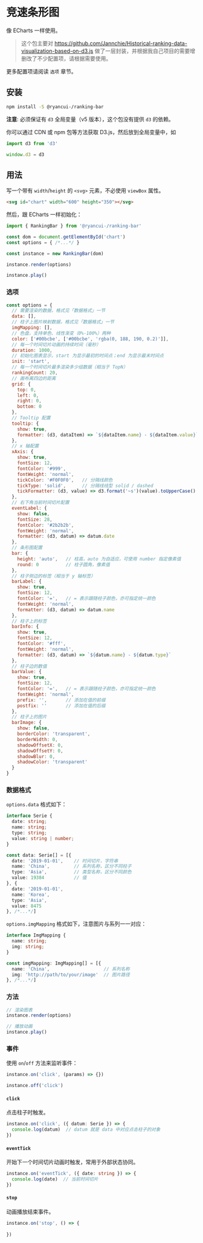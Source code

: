 # 竞速条形图

像 ECharts 一样使用。

> 这个包主要对 https://github.com/Jannchie/Historical-ranking-data-visualization-based-on-d3.js 做了一层封装，并根据我自己项目的需要增删改了不少配置项，请根据需要使用。

更多配置项请阅读 `选项` 章节。

## 安装

```bash
npm install -S @ryancui-/ranking-bar
```

**注意**: 必须保证有 `d3` 全局变量（v5 版本），这个包没有提供 `d3` 的依赖。

你可以通过 CDN 或 npm 包等方法获取 D3.js，然后放到全局变量中，如

```js
import d3 from 'd3'

window.d3 = d3
```

## 用法

写一个带有 `width`/`height` 的 `<svg>` 元素，不必使用 `viewBox` 属性。

```html
<svg id="chart" width="600" height="350"></svg>
```

然后，跟 ECharts 一样初始化：

```js
import { RankingBar } from '@ryancui-/ranking-bar'

const dom = document.getElementById('chart')
const options = { /*...*/ }

const instance = new RankingBar(dom)

instance.render(options)

instance.play()
```

### 选项

```js
const options = {
  // 需要渲染的数据，格式见「数据格式」一节
  data: [],
  // 柱子上图片映射数据，格式见「数据格式」一节  
  imgMapping: [],
  // 色盘，支持单色、线性渐变（0%-100%）两种
  color: ['#00bcbe', ['#00bcbe', 'rgba(0, 188, 190, 0.2)']],
  // 每一个时间切片动画的持续时间（毫秒）
  duration: 1000,
  // 初始化图表显示，start 为显示最初的时间点；end 为显示最末时间点
  init: 'start',
  // 每一个时间切片最多渲染多少组数据（相当于 TopN）
  rankingCount: 20,
  // 画布离四边的距离
  grid: {
    top: 0,
    left: 0,
    right: 0,
    bottom: 0
  },
  // Tooltip 配置
  tooltip: {
    show: true,
    formatter: (d3, dataItem) => `${dataItem.name} - ${dataItem.value}`
  },
  // x 轴配置
  xAxis: {
    show: true,
    fontSize: 12,
    fontColor: '#999',
    fontWeight: 'normal',
    tickColor: '#F0F0F0',   // 分隔线颜色
    tickType: 'solid',      // 分隔线线型 solid / dashed
    tickFormatter: (d3, value) => d3.format('~s')(value).toUpperCase()
  },
  // 右下角当前时间切片配置
  eventLabel: {
    show: false,
    fontSize: 28,
    fontColor: '#2b2b2b',
    fontWeight: 'normal',
    formatter: (d3, datum) => datum.date
  },
  // 条形图配置  
  bar: {
    height: 'auto',   // 柱高，auto 为自适应，可使用 number 指定像素值
    round: 0          // 柱子圆角，像素值
  },
  // 柱子侧边的标签（相当于 y 轴标签）
  barLabel: {
    show: true,
    fontSize: 12,
    fontColor: '=',   // = 表示跟随柱子颜色，亦可指定统一颜色
    fontWeight: 'normal',
    formatter: (d3, datum) => datum.name
  },
  // 柱子上的标签
  barInfo: {
    show: true,
    fontSize: 12,
    fontColor: '#fff',
    fontWeight: 'normal',
    formatter: (d3, datum) => `${datum.name} - ${datum.type}`
  },
  // 柱子边的数值
  barValue: {
    show: true,
    fontSize: 12,
    fontColor: '=',   // = 表示跟随柱子颜色，亦可指定统一颜色
    fontWeight: 'normal',
    prefix: '',       // 添加在值的前缀
    postfix: ''       // 添加在值的后缀
  },
  // 柱子上的图片
  barImage: {
    show: false,
    borderColor: 'transparent',
    borderWidth: 0,
    shadowOffsetX: 0,
    shadowOffsetY: 0,
    shadowBlur: 0,
    shadowColor: 'transparent'
  }
}
```

### 数据格式

`options.data` 格式如下：

```typescript
interface Serie {
  date: string;
  name: string;
  type: string;
  value: string | number;
}

const data: Serie[] = [{
  date: '2019-01-01',    // 时间切片，字符串
  name: 'China',         // 系列名称，区分不同柱子
  type: 'Asia',          // 类型名称，区分不同颜色 
  value: 19384           // 值
}, {
  date: '2019-01-01',
  name: 'Korea',
  type: 'Asia',
  value: 8475
}, /*...*/]
```

`options.imgMapping` 格式如下，注意图片与系列一一对应：

```typescript
interface ImgMapping {
  name: string;
  img: string;
}

const imgMapping: ImgMapping[] = [{
  name: 'China',                    // 系列名称
  img: 'http://path/to/your/image'  // 图片路径
}, /*...*/]
```

### 方法

```js
// 渲染图表
instance.render(options)

// 播放动画
instance.play()
```

### 事件

使用 `on`/`off` 方法来监听事件：

```js
instance.on('click', (params) => {})

instance.off('click')
```

#### `click`

点击柱子时触发。

```typescript
instance.on('click', ({ datum: Serie }) => {
  console.log(datum)  // datum 就是 data 中对应点击柱子的对象  
})
```

#### `eventTick`

开始下一个时间切片动画时触发，常用于外部状态协同。

```typescript
instance.on('eventTick', ({ date: string }) => {
  console.log(date)  // 当前时间切片  
})
```

#### `stop`

动画播放结束事件。

```typescript
instance.on('stop', () => {
    
})
```